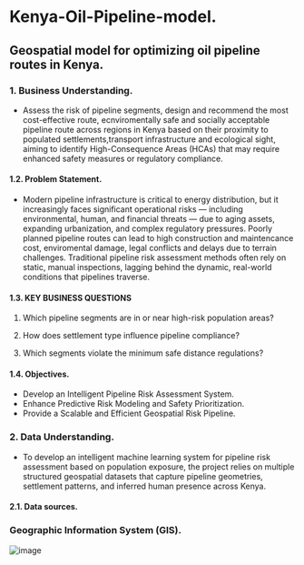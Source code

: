 # Kenya-Oil-Pipeline-model.
## Geospatial model for optimizing oil pipeline routes in Kenya.
### 1. Business Understanding.
- Assess the risk of pipeline segments, design and recommend the most cost-effective route, ecnviromentally safe and socially acceptable pipeline route across regions in Kenya based on their proximity to populated settlements,transport infrastructure and ecological sight, aiming to identify High-Consequence Areas (HCAs) that may require enhanced safety measures or regulatory compliance.

#### 1.2. Problem Statement.
- Modern pipeline infrastructure is critical to energy distribution, but it increasingly faces significant operational risks — including environmental, human, and financial threats — due to aging assets, expanding urbanization, and complex regulatory pressures. Poorly planned pipeline routes can lead to high construction and maintencance cost, enviromental damage, legal conflicts and delays due to terrain challenges. Traditional pipeline risk assessment methods often rely on static, manual inspections, lagging behind the dynamic, real-world conditions that pipelines traverse.

#### 1.3. KEY BUSINESS QUESTIONS

1. Which pipeline segments are in or near high-risk population areas?

2. How does settlement type influence pipeline compliance?

3. Which segments violate the minimum safe distance regulations?

#### 1.4. Objectives.
- Develop an Intelligent Pipeline Risk Assessment System.
- Enhance Predictive Risk Modeling and Safety Prioritization.
- Provide a Scalable and Efficient Geospatial Risk Pipeline.
  

### 2. Data Understanding.
- To develop an intelligent machine learning system for pipeline risk assessment based on population exposure, the project relies on multiple structured geospatial datasets that capture pipeline geometries, settlement patterns, and inferred human presence across Kenya.

#### 2.1. Data sources.

### Geographic Information System (GIS).

![image](https://github.com/user-attachments/assets/3ee2e368-fafa-4988-b7be-2e06934b8055)


